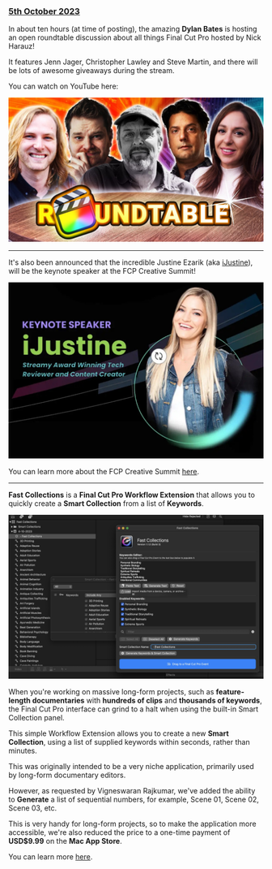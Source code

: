 ### [5th October 2023](/news/20231005)

In about ten hours (at time of posting), the amazing **Dylan Bates** is hosting an open roundtable discussion about all things Final Cut Pro hosted by Nick Harauz!

It features Jenn Jager, Christopher Lawley and Steve Martin, and there will be lots of awesome giveaways during the stream.

You can watch on YouTube here:

[![](/static/youtube-roundtable.jpeg)](https://www.youtube.com/watch?v=66GYx2nPQzA)

---

It's also been announced that the incredible Justine Ezarik (aka [iJustine](https://ijustine.com)), will be the keynote speaker at the FCP Creative Summit!

![](/static/fcp-cs-ijustine-keynote.jpg)

You can learn more about the FCP Creative Summit [here](https://fcp.cafe/fcp-creative-summit/).

---

**Fast Collections** is a **Final Cut Pro Workflow Extension** that allows you to quickly create a **Smart Collection** from a list of **Keywords**.

![](/static/fast-collections-1-1-0.jpg)

When you're working on massive long-form projects, such as **feature-length documentaries** with **hundreds of clips** and **thousands of keywords**, the Final Cut Pro interface can grind to a halt when using the built-in Smart Collection panel.

This simple Workflow Extension allows you to create a new **Smart Collection**, using a list of supplied keywords within seconds, rather than minutes.

This was originally intended to be a very niche application, primarily used by long-form documentary editors.

However, as requested by Vigneswaran Rajkumar, we've added the ability to **Generate** a list of sequential numbers, for example, Scene 01, Scene 02, Scene 03, etc.

This is very handy for long-form projects, so to make the application more accessible, we're also reduced the price to a one-time payment of **USD$9.99** on the **Mac App Store**.

You can learn more [here](https://fastcollections.io/).
